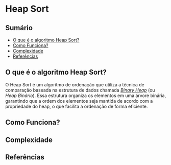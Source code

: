 # Heap Sort

## Sumário

- [O que é o algoritmo Heap Sort?](#o-que-é-o-algoritmo-heap-sort)
- [Como Funciona?](#como-funciona)
- [Complexidade](#complexidade)
- [Referências](#referências)

## O que é o algoritmo Heap Sort?

O Heap Sort é um algoritmo de ordenação que utiliza a técnica de comparação baseada na estrutura de dados chamada [*Binary Heap*](#) (ou *Heap Binário*). Essa estrutura organiza os elementos em uma árvore binária, garantindo que a ordem dos elementos seja mantida de acordo com a propriedade do heap, o que facilita a ordenação de forma eficiente.

## Como Funciona?

## Complexidade

## Referências